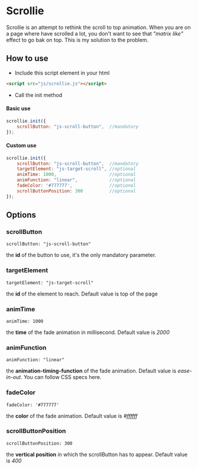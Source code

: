 # Scrollie
Scrollie is an attempt to rethink the scroll to top animation. When you are on a page where have scrolled a lot, you don't want to see that *"matrix like"* effect to go bak on top. This is my solution to the problem.

## How to use
* Include this script element in your html
```html
<script src="js/scrollie.js"></script>
```
* Call the init method

#### Basic use
```javascript
scrollie.init({
	scrollButton: "js-scroll-button",  //mandatory
});
```
#### Custom use
```javascript
scrollie.init({
	scrollButton: "js-scroll-button",  //mandatory
	targetElement: "js-target-scroll", //optional
    animTime: 1000,                    //optional
    animFunction: "linear",            //optional
    fadeColor: '#777777',              //optional
    scrollButtonPosition: 300	       //optional
});
```
## Options
### scrollButton
```
scrollButton: "js-scroll-button" 
```
the **id** of the button to use, it's the only mandatory parameter.

### targetElement
```
targetElement: "js-target-scroll"
```
the **id** of the element to reach. Default value is top of the page

### animTime
```
animTime: 1000
```
the **time** of the fade animation in millisecond. Default value is *2000*

### animFunction
```
animFunction: "linear"
```
the **animation-timing-function** of the fade animation. Default value is *ease-in-out*. You can follow CSS specs here.

### fadeColor
```
fadeColor: '#777777'
```
the **color** of the fade animation. Default value is *#ffffff*


### scrollButtonPosition
```
scrollButtonPosition: 300
```
the **vertical position** in which the scrollButton has to appear. Default value is *400*
